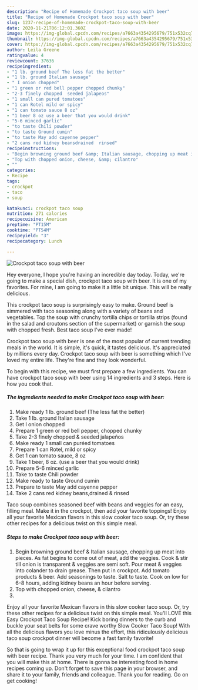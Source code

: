 ```yaml
---
description: "Recipe of Homemade Crockpot taco soup with beer"
title: "Recipe of Homemade Crockpot taco soup with beer"
slug: 1237-recipe-of-homemade-crockpot-taco-soup-with-beer
date: 2020-11-21T06:12:01.360Z
image: https://img-global.cpcdn.com/recipes/a7663a4354295679/751x532cq70/crockpot-taco-soup-with-beer-recipe-main-photo.jpg
thumbnail: https://img-global.cpcdn.com/recipes/a7663a4354295679/751x532cq70/crockpot-taco-soup-with-beer-recipe-main-photo.jpg
cover: https://img-global.cpcdn.com/recipes/a7663a4354295679/751x532cq70/crockpot-taco-soup-with-beer-recipe-main-photo.jpg
author: Leila Greene
ratingvalue: 4
reviewcount: 37636
recipeingredient:
- "1 lb. ground beef The less fat the better"
- "1 lb. ground Italian sausage"
- " I onion chopped"
- "1 green or red bell pepper chopped chunky"
- "2-3 finely chopped  seeded jalapeos"
- "1 small can pured tomatoes"
- "1 can Rotel mild or spicy"
- "1 can tomato sauce 8 oz"
- "1 beer 8 oz use a beer that you would drink"
- "5-6 minced garlic"
- "to taste Chili powder"
- "to taste Ground cumin"
- "to taste May add cayenne pepper"
- "2 cans red kidney beansdrained  rinsed"
recipeinstructions:
- "Begin browning ground beef &amp; Italian sausage, chopping up meat into pieces. As fat begins to come out of meat, add the veggies. Cook &amp; stir till onion is transparent &amp; veggies are semi soft. Pour meat &amp; veggies into colander to drain grease. Then put in crockpot. Add tomato products &amp; beer. Add seasonings to taste. Salt to taste. Cook on low for 6-8 hours, adding kidney beans an hour before serving."
- "Top with chopped onion, cheese, &amp; cilantro"
- ""
categories:
- Recipe
tags:
- crockpot
- taco
- soup

katakunci: crockpot taco soup 
nutrition: 271 calories
recipecuisine: American
preptime: "PT15M"
cooktime: "PT54M"
recipeyield: "3"
recipecategory: Lunch

---
```



![Crockpot taco soup with beer](https://img-global.cpcdn.com/recipes/a7663a4354295679/751x532cq70/crockpot-taco-soup-with-beer-recipe-main-photo.jpg)

Hey everyone, I hope you're having an incredible day today. Today, we're going to make a special dish, crockpot taco soup with beer. It is one of my favorites. For mine, I am going to make it a little bit unique. This will be really delicious.

This crockpot taco soup is surprisingly easy to make. Ground beef is simmered with taco seasoning along with a variety of beans and vegetables. Top the soup with crunchy tortilla chips or tortilla strips (found in the salad and croutons section of the supermarket) or garnish the soup with chopped fresh. Best taco soup I&#39;ve ever made!

Crockpot taco soup with beer is one of the most popular of current trending meals in the world. It is simple, it's quick, it tastes delicious. It's appreciated by millions every day. Crockpot taco soup with beer is something which I've loved my entire life. They're fine and they look wonderful.


To begin with this recipe, we must first prepare a few ingredients. You can have crockpot taco soup with beer using 14 ingredients and 3 steps. Here is how you cook that.

<!--inarticleads1-->

##### The ingredients needed to make Crockpot taco soup with beer:

1. Make ready 1 lb. ground beef (The less fat the better)
1. Take 1 lb. ground Italian sausage
1. Get  I onion chopped
1. Prepare 1 green or red bell pepper, chopped chunky
1. Take 2-3 finely chopped &amp; seeded jalapeños
1. Make ready 1 small can puréed tomatoes
1. Prepare 1 can Rotel, mild or spicy
1. Get 1 can tomato sauce, 8 oz
1. Take 1 beer, 8 oz. (use a beer that you would drink)
1. Prepare 5-6 minced garlic
1. Take to taste Chili powder
1. Make ready to taste Ground cumin
1. Prepare to taste May add cayenne pepper
1. Take 2 cans red kidney beans,drained &amp; rinsed


Taco soup combines seasoned beef with beans and veggies for an easy, filling meal. Make it in the crockpot, then add your favorite toppings! Enjoy all your favorite Mexican flavors in this slow cooker taco soup. Or, try these other recipes for a delicious twist on this simple meal. 

<!--inarticleads2-->

##### Steps to make Crockpot taco soup with beer:

1. Begin browning ground beef &amp; Italian sausage, chopping up meat into pieces. As fat begins to come out of meat, add the veggies. Cook &amp; stir till onion is transparent &amp; veggies are semi soft. Pour meat &amp; veggies into colander to drain grease. Then put in crockpot. Add tomato products &amp; beer. Add seasonings to taste. Salt to taste. Cook on low for 6-8 hours, adding kidney beans an hour before serving.
1. Top with chopped onion, cheese, &amp; cilantro
1. 


Enjoy all your favorite Mexican flavors in this slow cooker taco soup. Or, try these other recipes for a delicious twist on this simple meal. You&#39;ll LOVE this Easy Crockpot Taco Soup Recipe! Kick boring dinners to the curb and buckle your seat belts for some crave worthy Slow Cooker Taco Soup! With all the delicious flavors you love minus the effort, this ridiculously delicious taco soup crockpot dinner will become a fast family favorite! 

So that is going to wrap it up for this exceptional food crockpot taco soup with beer recipe. Thank you very much for your time. I am confident that you will make this at home. There is gonna be interesting food in home recipes coming up. Don't forget to save this page in your browser, and share it to your family, friends and colleague. Thank you for reading. Go on get cooking!
